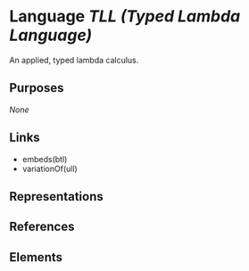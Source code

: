 # Language _TLL (Typed Lambda Language)_
An applied, typed lambda calculus.

## Purposes
_None_

## Links
* embeds(btl)
* variationOf(ull)

## Representations

## References

## Elements
